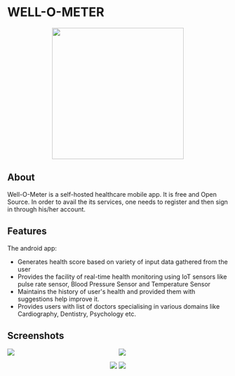 # WELL-O-METER
<kbd>
<p align="center">
   <img src="https://github.com/skmodi649/Wellness_meter/assets/76468931/80b579d4-5f97-4db1-9da4-3b1b068cba72.png" width="300" height="300">
</p>
</kbd>

## About
Well-O-Meter is a self-hosted healthcare mobile app. It is free and Open Source. In order to avail the its services, one needs to register and then sign in through his/her account.

## Features
The android app:<br>
- Generates health score based on variety of input data gathered from the user
- Provides the facility of real-time health monitoring using IoT sensors like pulse rate sensor, Blood Pressure Sensor and Temperature Sensor
- Maintains the history of user's health and provided them with suggestions help improve it. 
- Provides users with list of doctors specialising in various domains like Cardiography, Dentistry, Psychology etc. 

## Screenshots
<p align="center">
   <img src="https://github.com/skmodi649/Wellness_meter/assets/76468931/ef2e2d78-d76b-4446-b587-ae406e1aceb8.png" align="left">
   <img src="https://github.com/skmodi649/Wellness_meter/assets/76468931/55bfede3-8860-463b-83a1-3a03d34b317a.png">
</p>

<p align="center">
   <img src="https://github.com/skmodi649/Wellness_meter/assets/76468931/50f115c6-4f82-45d6-8f5b-0bbe995a6964.png" align"left">
  <img src="https://github.com/skmodi649/Wellness_meter/assets/76468931/df3ab942-c239-488d-82d9-1f02fb51de14.png">
</p>
